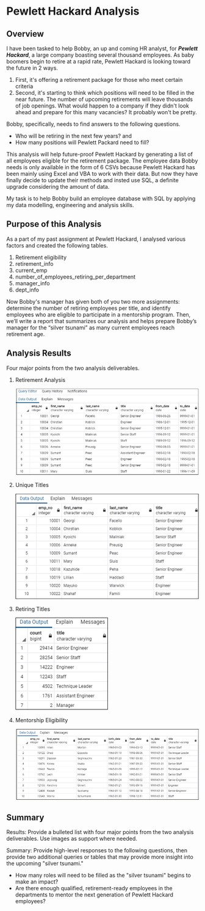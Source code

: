 # Pewlett Hackard Analysis

## Overview

I have been tasked to help Bobby, an up and coming HR analyst, for  ***Pewlett Hackard***, a large company boasting several thousand employees. As baby boomers begin to retire at a rapid rate, Pewlett Hackard is looking toward the future in 2 ways.
1) First, it's offering a retirement package for those who meet certain criteria
2) Second, it's starting to think which positions will need to be filled in the near future. The number of upcoming retirements will leave thousands of job openings. What would happen to a company if they didn't look ahead and prepare for this many vacancies? It probably won't be pretty. 

Bobby, specifically, needs to find answers to the following questions.
* Who will be retiring in the next few years?  and 
* How many positions will Pewlett Packard need to fill?

This analysis will help future-proof Pewlett Hackard by generating a list of all employees eligible for the retirement package. The employee data Bobby needs is only available in the form of 6 CSVs because Pewlett Hackard has been mainly using Excel and VBA to work with their data. But now they have finally decide to update their methods and insted use SQL, a definite upgrade considering the amount of data. 

My task is to help Bobby build an employee database with SQL by applying my data modelling, engineering and analysis skills.

## Purpose of this Analysis
As a part of my past assignment at Pewlett Hackard, I analysed various factors and created the following tables.
1. Retirement eligibility
2. retirement_info
3. current_emp
4. number_of_employees_retiring_per_department
5. manager_info
6. dept_info

Now Bobby's manager has given both of you two more assignments: determine the number of retiring employees per title, and identify employees who are eligible to participate in a mentorship program. Then, we’ll write a report that summarizes our analysis and helps prepare Bobby’s manager for the “silver tsunami” as many current employees reach retirement age.

## Analysis Results

Four major points from the two analysis deliverables. 

1) Retirement Analysis

    ![Retirement Titles](./Resources/retirement_titles.png)


2) Unique Titles

    ![Unique Titles](./Resources/unique_titles.png)

3) Retiring Titles

    ![Retiring Titles](./Resources/retiring_titles.png)


3) Mentorship Eligibility

    ![Mentorship Eligibility](./Resources/mentorship_eligibilty.png)

## Summary

Results: Provide a bulleted list with four major points from the two analysis deliverables. Use images as support where needed.

Summary: Provide high-level responses to the following questions, then provide two additional queries or tables that may provide more insight into the upcoming "silver tsunami."

* How many roles will need to be filled as the "silver tsunami" begins to make an impact?
* Are there enough qualified, retirement-ready employees in the departments to mentor the next generation of Pewlett Hackard employees?





